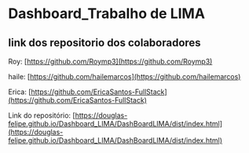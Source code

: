 # Dashboard_Trabalho de LIMA

## link dos repositorio dos colaboradores

Roy:  [https://github.com/Roymp3](https://github.com/Roymp3)

haile: [https://github.com/hailemarcos](https://github.com/hailemarcos)

Erica: [https://github.com/EricaSantos-FullStack](https://github.com/EricaSantos-FullStack)

Link do repositório: [https://douglas-felipe.github.io/Dashboard_LIMA/DashBoardLIMA/dist/index.html](https://douglas-felipe.github.io/Dashboard_LIMA/DashBoardLIMA/dist/index.html)

